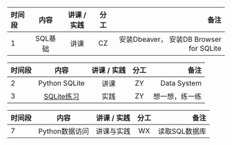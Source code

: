 

|时间段    |  内容    | 讲课 / 实践     |  分工  |  备注       |
| :---    |  :----:  |   :----:    |    :----:    | ---: |
|    1    |  SQL基础 |   讲课    |     CZ     |   安装Dbeaver， 安装DB Browser for SQLite      |


|时间段   |  内容    | 讲课 / 实践     |  分工  |  备注       |
| :---     |   :----:    |   :----:    |    :----:    | ---: |
|   2      |  Python SQLite   |   讲课    |     ZY     |   Data System      |
|   3      |  [SQLite练习]() | 实践 | ZY | 想一想，练一练 |


| 时间段   |       内容     | 讲课 / 实践 | 分工  | 备注 |
| :-----  | :-------------: | :---------: | :---: | ---: |
|    7    | Python数据访问   |  讲课与实践   |     WX     |    读取SQL数据库   |
